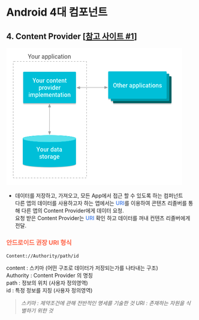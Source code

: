 # Android 4대 컴포넌트

## 4. Content Provider [[참고 사이트 #1]]
![img.png](https://github.com/k-ye0415/AndroidEdition/blob/01661a7148fa349c7a069c781344960f05144165/Android_default/Android_image/provider_img.png)
- 데이터를 저장하고, 가져오고, 모든 App에서 접근 할 수 있도록 하는 컴퍼넌트  
  다른 앱의 데이터를 사용하고자 하는 앱에서는 <span style="color:#6495ED">**URI**</span>를 이용하여 콘텐츠 리졸버를 통해 다른 앱의
  Content Provider에게 데이터 요청.  
  요청 받은 Content Provider는 <span style="color:#6495ED">**URI**</span> 확인 하고 데이터를 꺼내 컨텐츠 리졸버에게 전달.

### <span style="color:#FF6347">**안드로이드 권장 URI 형식**</span>
<pre><code>Content://Authority/path/id</code></pre>
content : 스키마 (어떤 구조로 데이터가 저장되는가를 나타내는 구조)  
Authority : Content Provider 의 명칭  
path : 정보의 위치 (사용자 정의영역)   
id : 특정 정보를 지칭 (사용자 정의영역)

> _스키마 : 제약조건에 관해 전반적인 명세를 기술한 것_
> _URI : 존재하는 자원을 식별하기 위한 것_

[참고 사이트 #1]: https://lucky516.tistory.com/171